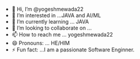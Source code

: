 - 👋 Hi, I’m @yogeshmewada22
- 👀 I’m interested in ...JAVA and AI/ML
- 🌱 I’m currently learning ... JAVA
- 💞️ I’m looking to collaborate on ...
- 📫 How to reach me ... yogeshmewada22
- 😄 Pronouns: ... HE/HIM
- ⚡ Fun fact: ...I am a passionate Software Enginner.

<!---
yogeshmewada22/yogeshmewada22 is a ✨ special ✨ repository because its `README.md` (this file) appears on your GitHub profile.
You can click the Preview link to take a look at your changes.
--->
